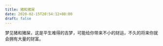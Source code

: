 ```yaml
---
title: 猪和猪屎
date: 2020-02-15T20:54:12+08:00
draft: false
---
```


梦见猪和猪屎，这是平生难得的吉梦，可能给你带来不小的财运，不久的将来你就会拥有大量的财富。<br>
